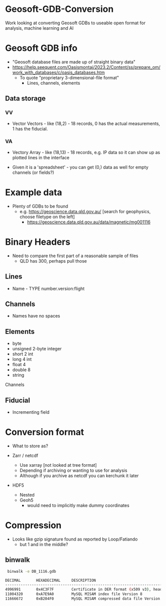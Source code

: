 # Geosoft-GDB-Conversion
Work looking at converting Geosoft GDBs to useable open format for analysis, machine learning and AI

# Geosoft GDB info
- "Geosoft database files are made up of straight binary data"
- https://help.seequent.com/Oasismontaj/2023.2/Content/ss/prepare_om/work_with_databases/c/oasis_databases.htm
	- To quote "proprietary 3-dimensional-file format"
		- Lines, channels, elements

## Data storage
### VV
- Vector Vectors - like (18,2) - 18 records, 0 has the actual measurements, 1 has the fiducial.
### VA
- Vectory Array - like (18,13) - 18 records, e.g. IP data so it can show up as plotted lines in the interface

- Given it is a 'spreadsheet' - you can get (0,) data as well for empty channels (or fields?)
        

# Example data
- Plenty of GDBs to be found
    - e.g. https://geoscience.data.qld.gov.au/ [search for geophysics, choose filetype on the left]
        - https://geoscience.data.qld.gov.au/data/magnetic/mg001116
     
# Binary Headers
- Need to compare the first part of a reasonable sample of files
  	- QLD has 300, perhaps pull those
		
## Lines
- Name - TYPE number.version:flight

## Channels
- Names have no spaces

## Elements
- byte
- unsigned 2-byte integer 
- short 2 int
- long 4 int
- float 4
- double 8
- string

Channels

## Fiducial
- Incrementing field
		

# Conversion format
- What to store as?
- Zarr / netcdf
    - Use xarray [not looked at tree format]
    - Depending if archiving or wanting to use for analysis
    - Although if you archive as netcdf you can kerchunk it later

- HDF5
    - Nested
    - Geoh5 
        - would need to implicitly make dummy coordinates


# Compression
- Looks like gzip signature found as reported by Loop/Fatiando 
    - but 1 and in the middle?

## binwalk
```bash
 binwalk -e DB_1116.gdb

DECIMAL       HEXADECIMAL     DESCRIPTION
--------------------------------------------------------------------------------
4996991       0x4C3F7F        Certificate in DER format (x509 v3), header length: 4, sequence length: 18436
11004320      0xA7E9A0        MySQL MISAM index file Version 8
11666672      0xB204F0        MySQL MISAM compressed data file Version 6
```

